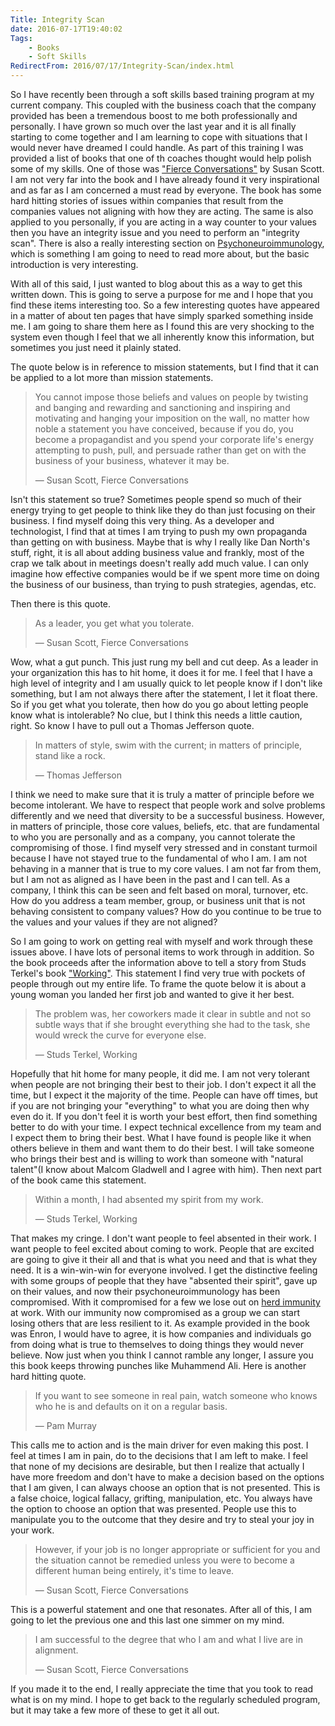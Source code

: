 ```yaml
---
Title: Integrity Scan
date: 2016-07-17T19:40:02
Tags:
    - Books
    - Soft Skills
RedirectFrom: 2016/07/17/Integrity-Scan/index.html
---
```


So I have recently been through a soft skills based training program at my current company. This coupled with the
business coach that the company provided has been a tremendous boost to me both professionally and personally. I have
grown so much over the last year and it is all finally starting to come together and I am learning to cope with
situations that I would never have dreamed I could handle. As part of this training I was provided a list of books that
one of th coaches thought would help polish some of my skills. One of those
was ["Fierce Conversations"](https://www.amazon.com/gp/product/0425193373/ref=as_li_tl?ie=UTF8&camp=1789&creative=9325&creativeASIN=0425193373&linkCode=as2&tag=phillipsj05-20&linkId=3d65255df8db8e203a7d339ce5c7d25b)
by Susan Scott. I am not very far into the book and I have already found it very inspirational and as far as I am
concerned a must read by everyone. The book has some hard hitting stories of issues within companies that result from
the companies values not aligning with how they are acting. The same is also applied to you personally, if you are
acting in a way counter to your values then you have an integrity issue and you need to perform an "integrity scan".
There is also a really interesting section
on [Psychoneuroimmunology](https://en.wikipedia.org/wiki/Psychoneuroimmunology), which is something I am going to need
to read more about, but the basic introduction is very interesting.

With all of this said, I just wanted to blog about this as a way to get this written down. This is going to serve a
purpose for me and I hope that you find these items interesting too. So a few interesting quotes have appeared in a
matter of about ten pages that have simply sparked something inside me. I am going to share them here as I found this
are very shocking to the system even though I feel that we all inherently know this information, but sometimes you just
need it plainly stated.

The quote below is in reference to mission statements, but I find that it can be applied to a lot more than mission
statements.

> You cannot impose those beliefs and values on people by twisting and banging and rewarding and sanctioning and
> inspiring and motivating and hanging your imposition on the wall, no matter how noble a statement you have conceived,
> because if you do, you become a propagandist and you spend your corporate life's energy attempting to push, pull, and
> persuade rather than get on with the business of your business, whatever it may be.
>
> &mdash; Susan Scott, Fierce Conversations

Isn't this statement so true? Sometimes people spend so much of their energy trying to get people to think like they do
than just focusing on their business. I find myself doing this very thing. As a developer and technologist, I find that
at times I am trying to push my own propaganda than getting on with business. Maybe that is why I really like Dan
North's stuff, right, it is all about adding business value and frankly, most of the crap we talk about in meetings
doesn't really add much value. I can only imagine how effective companies would be if we spent more time on doing the
business of our business, than trying to push strategies, agendas, etc.

Then there is this quote.

> As a leader, you get what you tolerate.
>
> &mdash; Susan Scott, Fierce Conversations

Wow, what a gut punch. This just rung my bell and cut deep. As a leader in your organization this has to hit home, it
does it for me. I feel that I have a high level of integrity and I am usually quick to let people know if I don't like
something, but I am not always there after the statement, I let it float there. So if you get what you tolerate, then
how do you go about letting people know what is intolerable? No clue, but I think this needs a little caution, right. So
know I have to pull out a Thomas Jefferson quote.

> In matters of style, swim with the current; in matters of principle, stand like a rock.
>
> &mdash; Thomas Jefferson

I think we need to make sure that it is truly a matter of principle before we become intolerant. We have to respect that
people work and solve problems differently and we need that diversity to be a successful business. However, in matters
of principle, those core values, beliefs, etc. that are fundamental to who you are personally and as a company, you
cannot tolerate the compromising of those. I find myself very stressed and in constant turmoil because I have not stayed
true to the fundamental of who I am. I am not behaving in a manner that is true to my core values. I am not far from
them, but I am not as aligned as I have been in the past and I can tell. As a company, I think this can be seen and felt
based on moral, turnover, etc. How do you address a team member, group, or business unit that is not behaving consistent
to company values? How do you continue to be true to the values and your values if they are not aligned?

So I am going to work on getting real with myself and work through these issues above. I have lots of personal items to
work through in addition. So the book proceeds after the information above to tell a story from Studs Terkel's
book ["Working"](https://www.amazon.com/Working-People-Talk-About-What/dp/1565843428). This statement I find very true
with pockets of people through out my entire life. To frame the quote below it is about a young woman you landed her
first job and wanted to give it her best.

> The problem was, her coworkers made it clear in subtle and not so subtle ways that if she brought everything she had
> to the task, she would wreck the curve for everyone else.
>
> &mdash; Studs Terkel, Working

Hopefully that hit home for many people, it did me. I am not very tolerant when people are not bringing their best to
their job. I don't expect it all the time, but I expect it the majority of the time. People can have off times, but if
you are not bringing your "everything" to what you are doing then why even do it. If you don't feel it is worth your
best effort, then find something better to do with your time. I expect technical excellence from my team and I expect
them to bring their best. What I have found is people like it when others believe in them and want them to do their
best. I will take someone who brings their best and is willing to work than someone with "natural talent"(I know about
Malcom Gladwell and I agree with him). Then next part of the book came this statement.

> Within a month, I had absented my spirit from my work.
>
> &mdash; Studs Terkel, Working

That makes my cringe. I don't want people to feel absented in their work. I want people to feel excited about coming to
work. People that are excited are going to give it their all and that is what you need and that is what they need. It is
a win-win-win for everyone involved. I get the distinctive feeling with some groups of people that they have "absented
their spirit", gave up on their values, and now their psychoneuroimmunology has been compromised. With it compromised
for a few we lose out on [herd immunity](https://en.wikipedia.org/wiki/Herd_immunity) at work. With our immunity now
compromised as a group we can start losing others that are less resilient to it. As example provided in the book was
Enron, I would have to agree, it is how companies and individuals go from doing what is true to themselves to doing
things they would never believe. Now just when you think I cannot ramble any longer, I assure you this book keeps
throwing punches like Muhammend Ali. Here is another hard hitting quote.

> If you want to see someone in real pain, watch someone who knows who he is and defaults on it on a regular basis.
>
> &mdash; Pam Murray

This calls me to action and is the main driver for even making this post. I feel at times I am in pain, do to the
decisions that I am left to make. I feel that none of my decisions are desirable, but then I realize that actually I
have more freedom and don't have to make a decision based on the options that I am given, I can always choose an option
that is not presented. This is a false choice, logical fallacy, grifting, manipulation, etc. You always have the option
to choose an option that was presented. People use this to manipulate you to the outcome that they desire and try to
steal your joy in your work.

> However, if your job is no longer appropriate or sufficient for you and the situation cannot be remedied unless you
> were to become a different human being entirely, it's time to leave.
>
> &mdash; Susan Scott, Fierce Conversations

This is a powerful statement and one that resonates. After all of this, I am going to let the previous one and this last
one simmer on my mind.

> I am successful to the degree that who I am and what I live are in alignment.
>
> &mdash; Susan Scott, Fierce Conversations

If you made it to the end, I really appreciate the time that you took to read what is on my mind. I hope to get back to
the regularly scheduled program, but it may take a few more of these to get it all out.
